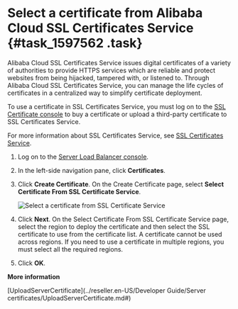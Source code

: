 # Select a certificate from Alibaba Cloud SSL Certificates Service {#task_1597562 .task}

Alibaba Cloud SSL Certificates Service issues digital certificates of a variety of authorities to provide HTTPS services which are reliable and protect websites from being hijacked, tampered with, or listened to. Through Alibaba Cloud SSL Certificates Service, you can manage the life cycles of certificates in a centralized way to simplify certificate deployment.

To use a certificate in SSL Certificates Service, you must log on to the [SSL Certificate console](https://yundun.console.aliyun.com/?spm=5176.2020520001.106.d20cas.3c474bd31n23aP&p=cas#/cas/home) to buy a certificate or upload a third-party certificate to SSL Certificates Service.

For more information about SSL Certificates Service, see [SSL Certificates Service](https://www.aliyun.com/product/cas?spm=5176.8142029.security.5.3dbd6d3ezWmWrn).

1.  Log on to the [Server Load Balancer console](https://partners-intl.console.aliyun.com/#/slb). 
2.  In the left-side navigation pane, click **Certificates**.
3.  Click **Create Certificate**. On the Create Certificate page, select **Select Certificate From SSL Certificate Service**. 

    ![Select a certificate from SSL Certificate Service](http://static-aliyun-doc.oss-cn-hangzhou.aliyuncs.com/assets/img/21331/156595048911881_en-US.png)

4.  Click **Next**. On the Select Certificate From SSL Certificate Service page, select the region to deploy the certificate and then select the SSL certificate to use from the certificate list. A certificate cannot be used across regions. If you need to use a certificate in multiple regions, you must select all the required regions.
5.  Click **OK**.

**More information**  


[UploadServerCertificate](../reseller.en-US/Developer Guide/Server certificates/UploadServerCertificate.md#)

